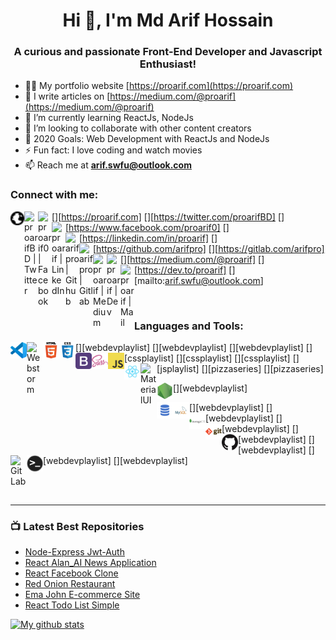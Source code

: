 <h1 align="center">Hi 👋, I'm Md Arif Hossain</h1>
<h3 align="center">A curious and passionate Front-End Developer and Javascript Enthusiast!</h3>

- 👨‍💻 My portfolio website [https://proarif.com](https://proarif.com)
- 📝 I write articles on [https://medium.com/@proarif](https://medium.com/@proarif)
- 🌱 I’m currently learning ReactJs, NodeJs
- 👯 I’m looking to collaborate with other content creators
- 🥅 2020 Goals: Web Development with ReactJs and NodeJs
- ⚡ Fun fact: I love coding and watch movies
- 📫 Reach me at **arif.swfu@outlook.com**

### Connect with me:
[<img align="left" alt="proarif.com" width="22px" src="https://raw.githubusercontent.com/iconic/open-iconic/master/svg/globe.svg" />][https://proarif.com]
[<img align="left" alt="proarifBD | Twitter" width="22px" src="https://cdn.jsdelivr.net/npm/simple-icons@v3/icons/twitter.svg" />][https://twitter.com/proarifBD]
[<img align="left" alt="proarif0 | Facebook" width="22px" src="https://cdn.jsdelivr.net/npm/simple-icons@v3/icons/facebook.svg" />][https://www.facebook.com/proarif0]
[<img align="left" alt="proarif | LinkedIn" width="22px" src="https://cdn.jsdelivr.net/npm/simple-icons@v3/icons/linkedin.svg" />][https://linkedin.com/in/proarif]
[<img align="left" alt="arifpro | Github" width="22px" src="https://cdn.jsdelivr.net/npm/simple-icons@v3/icons/github.svg" />][https://github.com/arifpro]
[<img align="left" alt="arifpro | Gitlab" width="22px" src="https://cdn.jsdelivr.net/npm/simple-icons@v3/icons/gitlab.svg" />][https://gitlab.com/arifpro]
[<img align="left" alt="proarif | Medium" width="22px" src="https://cdn.jsdelivr.net/npm/simple-icons@v3/icons/medium.svg" />][https://medium.com/@proarif]
[<img align="left" alt="proarif | Dev" width="22px" src="https://cdn.jsdelivr.net/npm/simple-icons@v3/icons/dev-dot-to.svg" />][https://dev.to/proarif]
[<img align="left" alt="proarif | Mail" width="22px" src="https://cdn.jsdelivr.net/npm/simple-icons@v3/icons/gmail.svg" />][mailto:arif.swfu@outlook.com]

<br />

### Languages and Tools:
[<img align="left" alt="Visual Studio Code" width="26px" src="https://raw.githubusercontent.com/github/explore/master/topics/visual-studio-code/visual-studio-code.png" />][webdevplaylist]
[<img align="left" alt="Webstorm" width="26px" src="https://cdn.jsdelivr.net/npm/simple-icons@3.6.0/icons/webstorm.svg" />][webdevplaylist]
[<img align="left" alt="HTML5" width="26px" src="https://raw.githubusercontent.com/github/explore/master/topics/html/html.png" />][webdevplaylist]
[<img align="left" alt="CSS3" width="26px" src="https://raw.githubusercontent.com/github/explore/master/topics/css/css.png" />][cssplaylist]
[<img align="left" alt="Bootstrap" width="26px" src="https://raw.githubusercontent.com/github/explore/master/topics/bootstrap/bootstrap.png" />][cssplaylist]
[<img align="left" alt="Sass" width="26px" src="https://raw.githubusercontent.com/github/explore/master/topics/sass/sass.png" />][cssplaylist]
[<img align="left" alt="JavaScript" width="26px" src="https://raw.githubusercontent.com/github/explore/master/topics/javascript/javascript.png" />][jsplaylist]
[<img align="left" alt="ReactJs" width="26px" src="https://raw.githubusercontent.com/github/explore/master/topics/react/react.png" />][pizzaseries]
[<img align="left" alt="MaterialUI" width="26px" src="https://cdn.jsdelivr.net/npm/simple-icons@3.6.0/icons/material-ui.svg" />][pizzaseries]
<!-- [<img align="left" alt="Gatsby" width="26px" src="https://raw.githubusercontent.com/github/explore/master/topics/gatsby/gatsby.png" />][webdevplaylist] -->
<!-- [<img align="left" alt="GraphQL" width="26px" src="https://raw.githubusercontent.com/github/explore/master/topics/graphql/graphql.png" />][webdevplaylist] -->
[<img align="left" alt="Node.js" width="26px" src="https://raw.githubusercontent.com/github/explore/master/topics/nodejs/nodejs.png" />][webdevplaylist]
<!-- [<img align="left" alt="Deno" width="26px" src="https://raw.githubusercontent.com/github/explore/master/topics/deno/deno.png" />][webdevplaylist] -->
[<img align="left" alt="SQL" width="26px" src="https://raw.githubusercontent.com/github/explore/master/topics/sql/sql.png" />][webdevplaylist]
[<img align="left" alt="MySQL" width="26px" src="https://raw.githubusercontent.com/github/explore/master/topics/mysql/mysql.png" />][webdevplaylist]
[<img align="left" alt="MongoDB" width="26px" src="https://raw.githubusercontent.com/github/explore/master/topics/mongodb/mongodb.png" />][webdevplaylist]
[<img align="left" alt="Git" width="26px" src="https://raw.githubusercontent.com/github/explore/master/topics/git/git.png" />][webdevplaylist]
[<img align="left" alt="GitHub" width="26px" src="https://raw.githubusercontent.com/github/explore/master/topics/github/github.png" />][webdevplaylist]
[<img align="left" alt="GitLab" width="26px" src="https://cdn.jsdelivr.net/npm/simple-icons@v3/icons/gitlab.svg" />][webdevplaylist]
[<img align="left" alt="Terminal" width="26px" src="https://raw.githubusercontent.com/github/explore/master/topics/terminal/terminal.png" />][webdevplaylist]

<br />
<br />

---

### 📺 Latest Best Repositories
- [Node-Express Jwt-Auth](https://github.com/arifpro/node-express-jwt-auth)
- [React Alan_AI News Application](https://github.com/arifpro/react-alan_ai-news_application)
- [React Facebook Clone](https://github.com/arifpro/react-facebook-clone)
- [Red Onion Restaurant](https://github.com/arifpro/restaurant-red-onion)
- [Ema John E-commerce Site](https://github.com/arifpro/ema-john-simple)
- [React Todo List Simple](https://github.com/arifpro/react-todo-list-simple)

[![My github stats](https://github-readme-stats.vercel.app/api?username=arifpro&show_icons=true&hide_border=true)](https://github.com/arifpro)
